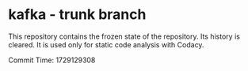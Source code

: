 # kafka - trunk branch

This repository contains the frozen state of the repository.
Its history is cleared. It is used only for static code
analysis with Codacy.

Commit Time: 1729129308